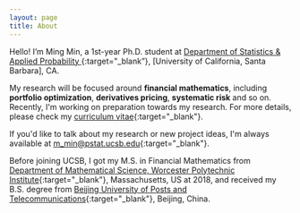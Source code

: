```yaml
---
layout: page
title: About
---
```


Hello! I’m Ming Min, a 1st-year Ph.D. student at [Department of Statistics & Applied Probability ](https://www.pstat.ucsb.edu){:target="_blank”}, [University of California, Santa Barbara], CA.

My research will be focused around **financial mathematics**, including **portfolio optimization**, **derivatives pricing**, **systematic risk** and so on. Recently, I'm working on preparation towards my research. For more details, please check my [curriculum vitae](shanjiang-cv.pdf){:target="_blank"}. 

If you'd like to talk about my research or new project ideas, I'm always available at [m_min@pstat.ucsb.edu](mailto:m_min@pstat.ucsb.edu){:target="_blank"}.

Before joining UCSB, I got my M.S. in Financial Mathematics from [Department of Mathematical Science, Worcester Polytechnic Institute](https://www.wpi.edu/academics/departments/mathematical-sciences){:target="_blank"}, Massachusetts, US at 2018, and received my B.S. degree from [Beijing University of Posts and Telecommunications](https://english.bupt.edu.cn){:target="_blank"}, Beijing, China.

